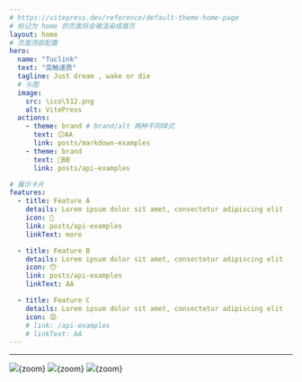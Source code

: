 ```yaml
---
# https://vitepress.dev/reference/default-theme-home-page
# 标记为 home 的页面将会被渲染成首页
layout: home
# 页面顶部配置
hero:
  name: "Tuclink"
  text: "突触递质"
  tagline: Just dream , wake or die
  # 头图
  image:
    src: \ico\512.png
    alt: VitePress
  actions:
    - theme: brand # brand/alt 两种不同样式
      text: 😕AA
      link: posts/markdown-examples
    - theme: brand
      text: 🫤BB
      link: posts/api-examples

# 展示卡片
features:
  - title: Feature A
    details: Lorem ipsum dolor sit amet, consectetur adipiscing elit
    icon: 🤨
    link: posts/api-examples
    linkText: more

  - title: Feature B
    details: Lorem ipsum dolor sit amet, consectetur adipiscing elit
    icon: 😯
    link: posts/api-examples
    linkText: AA

  - title: Feature C
    details: Lorem ipsum dolor sit amet, consectetur adipiscing elit
    icon: 😟
    # link: /api-examples
    # linkText: AA
---
```


---

<script setup>
  import { ref } from "vue";
  import BackgroundShader from "../../.vitepress/theme/vue/BackgroundShader.vue";
  import PhotoSwipe from "../../.vitepress/theme/vue/PhotoSwipe.vue";

  const images = ref([
  {
    largeURL:
      'https://cdn.photoswipe.com/photoswipe-demo-images/photos/1/img-2500.jpg',
    thumbnailURL:
      'https://cdn.photoswipe.com/photoswipe-demo-images/photos/1/img-200.jpg',
    width: 1875,
    height: 2500,
  },
  {
    largeURL:
      'https://cdn.photoswipe.com/photoswipe-demo-images/photos/2/img-2500.jpg',
    thumbnailURL:
      'https://cdn.photoswipe.com/photoswipe-demo-images/photos/2/img-200.jpg',
    width: 1669,
    height: 2500,
  },
  {
    largeURL:
      'https://cdn.photoswipe.com/photoswipe-demo-images/photos/3/img-2500.jpg',
    thumbnailURL:
      'https://cdn.photoswipe.com/photoswipe-demo-images/photos/3/img-200.jpg',
    width: 2500,
    height: 1666,
  },
]);
</script>

<BackgroundShader />

<PhotoSwipe :images="images" />

![](https://s2.loli.net/2024/05/29/3u6HrJnqkTmE2ZM.png){zoom}
![](https://s2.loli.net/2024/05/11/AxytJQVb3EDwfiZ.jpg){zoom}
![](https://i0.hdslb.com/bfs/article/3704e7940594cb6fc607e6a705c465ab293123360.png@0c.webp){zoom}
